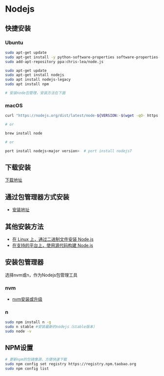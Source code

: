 # Nodejs

## 快捷安装

### Ubuntu

```bash
sudo apt-get update
sudo apt-get install -y python-software-properties software-properties-common
sudo add-apt-repository ppa:chris-lea/node.js

sudo apt-get update
sudo apt-get install nodejs
sudo apt install nodejs-legacy
sudo apt install npm

# 安装node包管理，安装方法在下面
```

### macOS

```bash
curl "https://nodejs.org/dist/latest/node-${VERSION:-$(wget -qO- https://nodejs.org/dist/latest/ | sed -nE 's|.*>node-(.*)\.pkg</a>.*|\1|p')}.pkg" > "$HOME/Downloads/node-latest.pkg" && sudo installer -store -pkg "$HOME/Downloads/node-latest.pkg" -target "/"

# or

brew install node

# or

port install nodejs<major version>  # port install nodejs7
```

## 下载安装

[下载地址](https://nodejs.org/zh-cn/download/)

## 通过包管理器方式安装

- [安装地址](https://nodejs.org/zh-cn/download/package-manager/)

## 其他安装方法

- [在 Linux 上，通过二进制文件安装 Node.js](https://github.com/nodejs/help/wiki/Installation)
- [在支持的平台上，使用源代码构建 Node.js](https://github.com/nodejs/node/blob/master/BUILDING.md#building-nodejs-on-supported-platforms)

## 安装包管理器

选择nvm或n，作为Nodejs包管理工具

### nvm

- [nvm安装或升级](https://github.com/nvm-sh/nvm#installation-and-update)

### n

```bash
sudo npm install n -g
sudo n stable #安装最新的nodejs（stable版本）
sudo node -v
```

## NPM设置

```bash
# 更新npm的包镜像源，方便快速下载
sudo npm config set registry https://registry.npm.taobao.org
sudo npm config list
```
